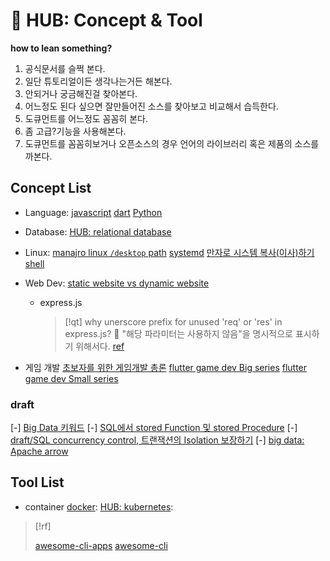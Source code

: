 # 󰏢 HUB: Concept & Tool


**how to lean something?**

1. 공식문서를 슬쩍 본다.
2. 일단 튜토리얼이든 생각나는거든 해본다.
3. 안되거나 궁금해진걸 찾아본다.
4. 어느정도 된다 싶으면 잘만들어진 소스를 찾아보고 비교해서 습득한다.
5. 도큐먼트를 어느정도 꼼꼼히 본다.
6. 좀 고급?기능을 사용해본다.
7. 도큐먼트를 꼼꼼히보거나 오픈소스의 경우 언어의 라이브러리 혹은 제품의 소스를 까본다.

## Concept List

- Language:
  [javascript](/Programing/concepts_and_tools/concepts/languages/javascript)
  [dart](/Programing/concepts_and_tools/concepts/languages/dart/index.md)
  [Python](/Programing/concepts_and_tools/concepts/languages/Python)

- Database:
  [HUB: relational database](/Programing/concepts_and_tools/concepts/database/relational_database/index.md)

- Linux:
  [manajro linux `/desktop` path](/Programing/concepts_and_tools/concepts/linux/manajro_linux_desktop_path)
  [systemd](/Programing/concepts_and_tools/concepts/linux/systemd)
  [만자로 시스템 복사(이사)하기](/Programing/concepts_and_tools/concepts/linux/만자로_시스템_복사하기)
  [shell](/Programing/concepts_and_tools/concepts/linux/shell)

- Web Dev:
  [static website vs dynamic website](/Programing/concepts_and_tools/concepts/web_dev/static_website_vs_dynamic_website)

  - express.js

    > [!qt] why unerscore prefix for unused 'req' or 'res' in express.js?
    >   󱞪 "해당 파라미터는 사용하지 않음"을 명시적으로 표시하기 위해서다.
    >     [ref](https://stackoverflow.com/questions/59119738/what-is-the-reason-for-prefixing-unused-parameters-with-an-underscore)

- 게임 개발
  [초보자를 위한 게임개발 총론](https://gpgstudy.com/gpgiki/%EC%B4%88%EB%B3%B4%EC%9E%90_Faq)
  [flutter game dev Big series](https://www.youtube.com/watch?v=Kwn1eHZP3C4&ab_channel=Spellthorn)
  [flutter game dev Small series](https://www.youtube.com/watch?v=wUf3UytV4wQ&ab_channel=TreyCodes)


### draft

[-] [Big Data 키워드](/Programing/concepts_and_tools/draft/Big_Data_키워드)
[-] [SQL에서 stored Function 및 stored Procedure](/Programing/concepts_and_tools/draft/SQL에서_stored_Function_및_stored_Procedure)
[-] [draft/SQL concurrency control, 트랜잭션의 Isolation 보장하기](/Programing/concepts_and_tools/draft/SQL_concurrency_control,_트랜잭션의_Isolation_보장하기)
[-] [big data: Apache arrow](big_data:_Apache_arrow)


## Tool List

- container
  [docker](/Programing/concepts_and_tools/tools/docker.md):
  [HUB: kubernetes](/Programing/concepts_and_tools/tools/kubernetes/index.md):

> [!rf]
>
> [awesome-cli-apps](https://github.com/agarrharr/awesome-cli-apps)
> [awesome-cli](https://github.com/Kikobeats/awesome-cli)
